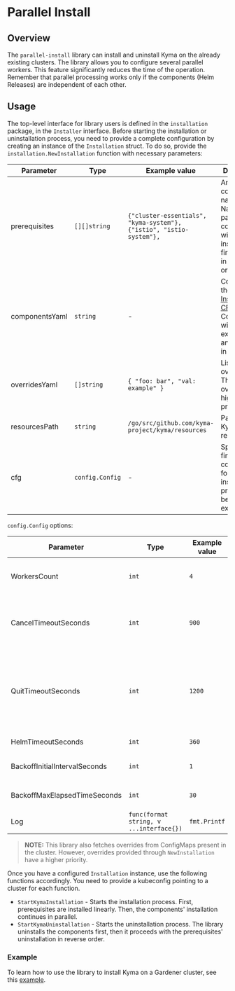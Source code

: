 # Parallel Install

## Overview

The `parallel-install` library can install and uninstall Kyma on the already existing clusters.
The library allows you to configure several parallel workers. This feature significantly reduces the time of the operation.
Remember that parallel processing works only if the components (Helm Releases) are independent of each other.

## Usage

The top-level interface for library users is defined in the `installation` package, in the `Installer` interface.
Before starting the installation or uninstallation process, you need to provide a complete configuration
by creating an instance of the `Installation` struct.
To do so, provide the `installation.NewInstallation` function with necessary parameters:

| Parameter | Type | Example value | Description |
| --- | --- | --- | --- |
| prerequisites | `[][]string` | `{"cluster-essentials", "kyma-system"}, {"istio", "istio-system"},` | Array of the component's name and Namespace pairs. These components will be installed first, linearly, in a declared order. |
| componentsYaml | `string` | - | Content of the [Installation CR](https://kyma-project.io/docs/#custom-resource-installation). Components will be extracted and installed in parallel. |
| overridesYaml | `[]string` | `{ "foo: bar", "val: example" }` | List of Helm overrides. The latter the override, the higher is its priority. |
| resourcesPath | `string` | `/go/src/github.com/kyma-project/kyma/resources` | Path to the Kyma resources. |
| cfg | `config.Config` | - | Specifies fine-grained configuration for the installation process. See below for explanation. |

`config.Config` options:

| Parameter | Type | Example value | Description |
| --- | --- | --- | --- |
| WorkersCount | `int` | `4` | Number of concurrent workers used for an install/uninstall operation. |
| CancelTimeoutSeconds | `int` | `900` | After this time workers' context is canceled. Pending worker goroutines (if any) may continue if blocked by Helm client. |
| QuitTimeoutSeconds | `int` | `1200` | After this time install/delete operation is aborted and returns an error to the user. Worker goroutines may still be working in the background. Must be greater than CancelTimeoutSeconds. |
| HelmTimeoutSeconds | `int` | `360` | Timeout for the underlying Helm client. |
| BackoffInitialIntervalSeconds | `int` | `1` | Initial interval used for exponent backoff retry policy. |
| BackoffMaxElapsedTimeSeconds | `int` | `30` | Maximum time used for exponent backoff retry policy. |
| Log | `func(format string, v ...interface{})` | `fmt.Printf` | A function used for logging. |

>**NOTE:** This library also fetches overrides from ConfigMaps present in the cluster. However, overrides provided through `NewInstallation` have a higher priority.

Once you have a configured `Installation` instance, use the following functions accordingly. You need to provide a kubeconfig pointing to a cluster for each function.

- `StartKymaInstallation` - Starts the installation process. First, prerequisites are installed linearly. Then, the components' installation continues in parallel.
- `StartKymaUninstallation` - Starts the uninstallation process. The library uninstalls the components first, then it proceeds with the prerequisites' uninstallation in reverse order.

### Example

To learn how to use the library to install Kyma on a Gardener cluster, see this [example](../parallel-install/example/example.go).
